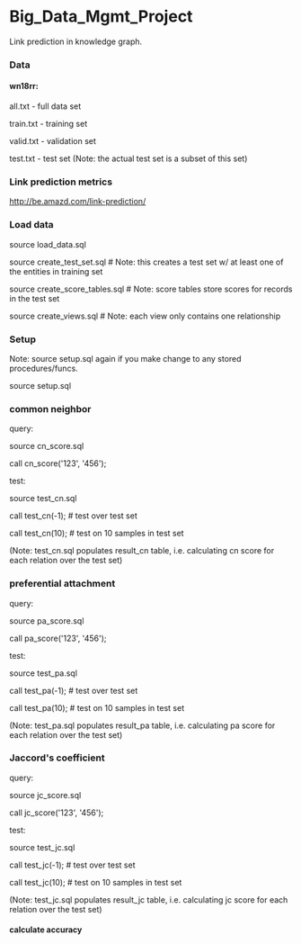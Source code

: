 # Big_Data_Mgmt_Project
Link prediction in knowledge graph. 

### Data
#### wn18rr:

all.txt - full data set

train.txt - training set

valid.txt - validation set

test.txt - test set (Note: the actual test set is a subset of this set)

### Link prediction metrics

http://be.amazd.com/link-prediction/

### Load data

source load_data.sql

source create_test_set.sql # Note: this creates a test set w/ at least one of the entities in training set

source create_score_tables.sql # Note: score tables store scores for records in the test set

source create_views.sql # Note: each view only contains one relationship

### Setup

Note: source setup.sql again if you make change to any stored procedures/funcs. 

source setup.sql

### common neighbor

query: 

source cn_score.sql

call cn_score('123', '456');

test:

source test_cn.sql 

call test_cn(-1); # test over test set

call test_cn(10); # test on 10 samples in test set

(Note: test_cn.sql populates result_cn table, i.e. calculating cn score for each relation over the test set)



### preferential attachment

query: 

source pa_score.sql

call pa_score('123', '456');

test:

source test_pa.sql 

call test_pa(-1); # test over test set

call test_pa(10); # test on 10 samples in test set

(Note: test_pa.sql populates result_pa table, i.e. calculating pa score for each relation over the test set)


### Jaccord's coefficient

query: 

source jc_score.sql

call jc_score('123', '456');

test:

source test_jc.sql 

call test_jc(-1); # test over test set

call test_jc(10); # test on 10 samples in test set

(Note: test_jc.sql populates result_jc table, i.e. calculating jc score for each relation over the test set)




#### calculate accuracy


